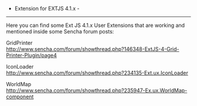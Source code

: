 - Extension for EXTJS 4.1.x -
-----------------------------

Here you can find some Ext JS 4.1.x User Extensions that are working
and mentioned inside some Sencha forum posts:<br/>
 
GridPrinter<br/>
http://www.sencha.com/forum/showthread.php?146348-ExtJS-4-Grid-Printer-Plugin/page4

IconLoader<br/>
http://www.sencha.com/forum/showthread.php?234135-Ext.ux.IconLoader

WorldMap<br/>
http://www.sencha.com/forum/showthread.php?235947-Ex.ux.WorldMap-component